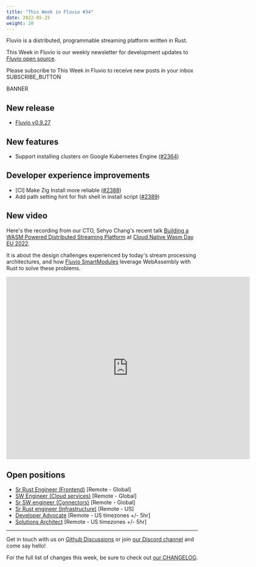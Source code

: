 ```yaml
---
title: "This Week in Fluvio #34"
date: 2022-05-25
weight: 20
---
```

Fluvio is a distributed, programmable streaming platform written in Rust.

This Week in Fluvio is our weekly newsletter for development updates to [Fluvio open source].

Please subscribe to This Week in Fluvio to receive new posts in your inbox
SUBSCRIBE_BUTTON


BANNER


## New release
* [Fluvio v0.9.27](https://github.com/infinyon/fluvio/releases/tag/v0.9.27)

## New features
* Support installing clusters on Google Kubernetes Engine ([#2364](https://github.com/infinyon/fluvio/issues/2364))

## Developer experience improvements
* [CI] Make Zig Install more reliable ([#2388](https://github.com/infinyon/fluvio/issues/2388s))
* Add path setting hint for fish shell in install script ([#2389](https://github.com/infinyon/fluvio/pull/2389))

## New video
Here's the recording from our CTO, Sehyo Chang's recent talk [Building a WASM Powered Distributed Streaming Platform](https://www.youtube.com/watch?v=EVW9hPdfRdY) at [Cloud Native Wasm Day EU 2022](https://events.linuxfoundation.org/cloud-native-wasm-day-europe/).

It is about the design challenges experienced by today's stream processing architectures, and how [Fluvio SmartModules](/smartmodules) leverage WebAssembly with Rust to solve these problems.

<iframe width="640" height="480" src="https://www.youtube.com/embed/EVW9hPdfRdY" title="YouTube video player" frameborder="0" allow="accelerometer; autoplay; clipboard-write; encrypted-media; gyroscope; picture-in-picture" allowfullscreen></iframe>

## Open positions
* [Sr Rust Engineer (Frontend)](https://www.infinyon.com/careers/cloud-ui-engineer-senior-level) [Remote - Global]
* [SW Engineer (Cloud services)](https://www.infinyon.com/careers/cloud-engineer-mid-level) [Remote - Global]
* [Sr SW engineer (Connectors)](https://www.infinyon.com/careers/connectors-engineer-senior-level) [Remote - Global]
* [Sr Rust engineer (Infrastructure)](https://www.infinyon.com/careers/infrastructure-engineer-senior-level) [Remote - US]
* [Developer Advocate](https://www.infinyon.com/careers/developer-advocate-mid-senior-level) [Remote - US timezones +/- 5hr]
* [Solutions Architect](https://www.infinyon.com/careers/solutions-architect) [Remote - US timezones +/- 5hr]

---

Get in touch with us on [Github Discussions] or join [our Discord channel] and come say hello!

For the full list of changes this week, be sure to check out [our CHANGELOG].

[Fluvio open source]: https://github.com/infinyon/fluvio
[our CHANGELOG]: https://github.com/infinyon/fluvio/blob/master/CHANGELOG.md
[our Discord channel]: https://discordapp.com/invite/bBG2dTz
[Github Discussions]: https://github.com/infinyon/fluvio/discussions
